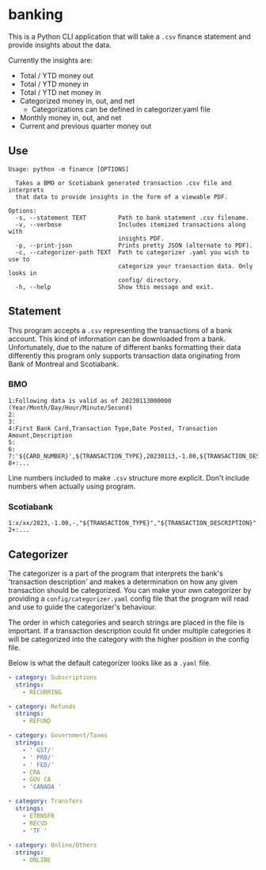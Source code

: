 # banking

This is a Python CLI application that will take a `.csv` finance statement and provide insights about the data.

Currently the insights are:
  * Total / YTD money out
  * Total / YTD money in
  * Total / YTD net money in
  * Categorized money in, out, and net
    * Categorizations can be defined in categorizer.yaml file
  * Monthly money in, out, and net
  * Current and previous quarter money out

## Use

```
Usage: python -m finance [OPTIONS]

  Takes a BMO or Scotiabank generated transaction .csv file and interprets    
  that data to provide insights in the form of a viewable PDF.

Options:
  -s, --statement TEXT         Path to bank statement .csv filename.        
  -v, --verbose                Includes itemized transactions along with      
                               insights PDF.
  -p, --print-json             Prints pretty JSON (alternate to PDF).
  -c, --categorizer-path TEXT  Path to categorizer .yaml you wish to use to   
                               categorize your transaction data. Only looks in
                               config/ directory.
  -h, --help                   Show this message and exit.
```

## Statement

This program accepts a `.csv` representing the transactions of a bank account. This kind of information can be downloaded from a bank. Unfortunately, due to the nature of different banks formatting their data differently this program only supports transaction data originating from Bank of Montreal and Scotiabank.

### BMO
``` csv
1:Following data is valid as of 20230113000000 (Year/Month/Day/Hour/Minute/Second)
2:
3:
4:First Bank Card,Transaction Type,Date Posted, Transaction Amount,Description
5:
6:
7:'${CARD_NUMBER}',${TRANSACTION_TYPE},20230113,-1.00,${TRANSACTION_DESCRIPTION}
8+:...
```

Line numbers included to make `.csv` structure more explicit. Don't include numbers when actually using program.

### Scotiabank
``` csv
1:x/xx/2023,-1.00,-,"${TRANSACTION_TYPE}","${TRANSACTION_DESCRIPTION}"
2+:...
```


## Categorizer

The categorizer is a part of the program that interprets the bank's 'transaction description' and makes a determination on how any given transaction should be categorized. You can make your own categorizer by providing a `config/categorizer.yaml` config file that the program will read and use to guide the categorizer's behaviour.

The order in which categories and search strings are placed in the file is important. If a transaction description could fit under multiple categories it will be categorized into the category with the higher position in the config file.

Below is what the default categorizer looks like as a `.yaml` file.

``` yaml
- category: Subscriptions
  strings:
    - RECURRING

- category: Refunds
  strings:
    - REFUND

- category: Government/Taxes
  strings:
    - ' GST/'
    - ' PRO/'
    - ' FED/'
    - CRA
    - GOV CA
    - 'CANADA '

- category: Transfers
  strings:
    - ETRNSFR
    - RECVD
    - 'TF '
  
- category: Online/Others
  strings:
    - ONLINE
```
